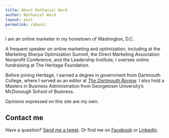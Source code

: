 ```yaml
---
title: About Nathaniel Ward
author: Nathaniel Ward
layout: post
permalink: /about/
---
```

I am an online marketer in my hometown of Washington, D.C.

A frequent speaker on online marketing and optimization, including at the Marketing Sherpa Optimization Summit, the Direct Marketing Association Nonprofit Conference, and the Leadership Institute, I oversee online fundraising at The Heritage Foundation.

Before joining Heritage, I earned a degree in government from Dartmouth College, where I served as an editor at [*The Dartmouth Review*][1]. I also hold a Masters in Business Administration from Georgetown University’s McDonough School of Business.

Opinions expressed on this site are my own.

## Contact me

Have a question? [Send me a tweet][2]. Or find me on [Facebook][3] or [LinkedIn][4]. 

 [1]: http://www.dartreview.com/ "The Dartmouth Review"
 [2]: https://twitter.com/?status=Hey,%20@nathanielward%20
 [3]: https://www.facebook.com/nathanielward
 [4]: http://www.linkedin.com/in/nathanieleward/